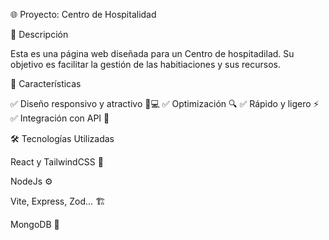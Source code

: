 🌐 Proyecto: Centro de Hospitalidad

🚀 Descripción

Esta es una página web diseñada para un Centro de hospitadilad. Su objetivo es facilitar la gestión de las habitiaciones y sus recursos.

🎯 Características

✅ Diseño responsivo y atractivo 📱💻
✅ Optimización 🔍
✅ Rápido y ligero ⚡
✅ Integración con API 📡

🛠️ Tecnologías Utilizadas

React y TailwindCSS 🎨

NodeJs ⚙️

Vite, Express, Zod...  🏗️

MongoDB 💾
